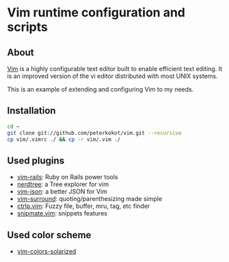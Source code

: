 Vim runtime configuration and scripts
=====================================


About
-----

[Vim](http://www.vim.org/) is a highly configurable text editor built to enable efficient text editing.
It is an improved version of the vi editor distributed with most UNIX systems.

This is an example of extending and configuring Vim to my needs.

Installation
------------

```bash
cd ~
git clone git://github.com/peterkokot/vim.git --recursive
cp vim/.vimrc ./ && cp -r vim/.vim ./
```

Used plugins
------------

* [vim-rails](https://github.com/tpope/vim-rails): Ruby on Rails power tools
* [nerdtree](https://github.com/scrooloose/nerdtree): a Tree explorer for vim
* [vim-json](https://github.com/elzr/vim-json): a better JSON for Vim
* [vim-surround](https://github.com/tpope/vim-surround): quoting/parenthesizing made simple
* [ctrlp.vim](https://github.com/kien/ctrlp.vim): Fuzzy file, buffer, mru, tag, etc finder
* [snipmate.vim](https://github.com/msanders/snipmate.vim): snippets features

Used color scheme
-----------------

* [vim-colors-solarized](https://github.com/altercation/vim-colors-solarized)
